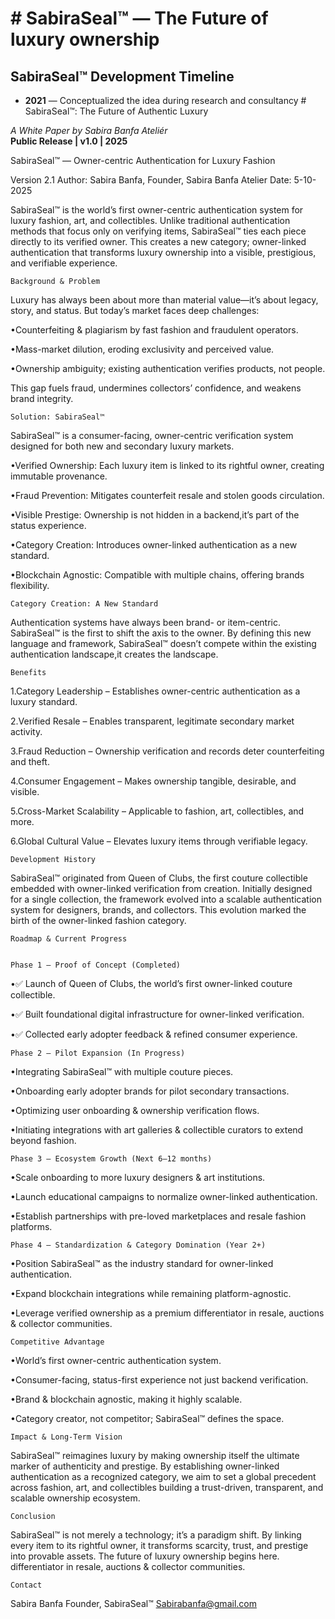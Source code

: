 # # SabiraSeal™ — The Future of luxury ownership
## SabiraSeal™ Development Timeline

- **2021** — Conceptualized the idea during research and  consultancy # SabiraSeal™: The Future of Authentic Luxury  

*A White Paper by Sabira Banfa Ateliér*  
**Public Release | v1.0 | 2025**


SabiraSeal™ — Owner-centric Authentication for Luxury Fashion 

Version 2.1
Author: Sabira Banfa, Founder, Sabira Banfa Atelier
Date: 5-10-2025

SabiraSeal™ is the world’s first owner-centric authentication system for luxury fashion, art, and collectibles. Unlike traditional authentication methods that focus only on verifying items, SabiraSeal™ ties each piece directly to its verified owner. This creates a new category; owner-linked authentication that transforms luxury ownership into a visible, prestigious, and verifiable experience.


	Background & Problem

Luxury has always been about more than material value—it’s about legacy, story, and status. But today’s market faces deep challenges:

•Counterfeiting & plagiarism by fast fashion and fraudulent operators.

•Mass-market dilution, eroding exclusivity and perceived value.

•Ownership ambiguity; existing authentication verifies products, not people.

This gap fuels fraud, undermines collectors’ confidence, and weakens brand integrity.


	Solution: SabiraSeal™

SabiraSeal™ is a consumer-facing, owner-centric verification system designed for both new and secondary luxury markets.
	
•Verified Ownership: Each luxury item is linked to its rightful owner, creating immutable provenance.
	
•Fraud Prevention: Mitigates counterfeit resale and stolen goods circulation.

•Visible Prestige: Ownership is not hidden in a backend,it’s part of the status experience.

•Category Creation: Introduces owner-linked authentication as a new standard.

•Blockchain Agnostic: Compatible with multiple chains, offering brands flexibility.


	Category Creation: A New Standard

Authentication systems have always been brand- or item-centric. SabiraSeal™ is the first to shift the axis to the owner. By defining this new language and framework, SabiraSeal™ doesn’t compete within the existing authentication landscape,it creates the landscape.


	Benefits

1.Category Leadership – Establishes owner-centric authentication as a luxury standard.

2.Verified Resale – Enables transparent, legitimate secondary market activity.

3.Fraud Reduction – Ownership verification and records deter counterfeiting and theft.

4.Consumer Engagement – Makes ownership tangible, desirable, and visible.

5.Cross-Market Scalability – Applicable to fashion, art, collectibles, and more.

6.Global Cultural Value – Elevates luxury items through verifiable legacy.


	Development History

SabiraSeal™ originated from Queen of Clubs, the first couture collectible embedded with owner-linked verification from creation. Initially designed for a single collection, the framework evolved into a scalable authentication system for designers, brands, and collectors. This evolution marked the birth of the owner-linked fashion category.


	Roadmap & Current Progress


	Phase 1 – Proof of Concept (Completed)

•✅ Launch of Queen of Clubs, the world’s first owner-linked couture collectible.

•✅ Built foundational digital infrastructure for owner-linked verification.

•✅ Collected early adopter feedback & refined consumer experience.


	Phase 2 – Pilot Expansion (In Progress)

•Integrating SabiraSeal™ with multiple couture pieces.

•Onboarding early adopter brands for pilot secondary transactions.

•Optimizing user onboarding & ownership verification flows.

•Initiating integrations with art galleries & collectible curators to extend beyond fashion.


	Phase 3 – Ecosystem Growth (Next 6–12 months)

•Scale onboarding to more luxury designers & art institutions.

•Launch educational campaigns to normalize owner-linked authentication.

•Establish partnerships with pre-loved marketplaces and resale fashion platforms.


	Phase 4 – Standardization & Category Domination (Year 2+)

•Position SabiraSeal™ as the industry standard for owner-linked authentication.

•Expand blockchain integrations while remaining platform-agnostic.

•Leverage verified ownership as a premium differentiator in resale, auctions & collector communities.


	Competitive Advantage

•World’s first owner-centric authentication system.

•Consumer-facing, status-first experience not just backend verification.

•Brand & blockchain agnostic, making it highly scalable.

•Category creator, not competitor; SabiraSeal™ defines the space.


	Impact & Long-Term Vision

SabiraSeal™ reimagines luxury by making ownership itself the ultimate marker of authenticity and prestige. By establishing owner-linked authentication as a recognized category, we aim to set a global precedent across fashion, art, and collectibles building a trust-driven, transparent, and scalable ownership ecosystem.


	Conclusion

SabiraSeal™ is not merely a technology; it’s a paradigm shift. By linking every item to its rightful owner, it transforms scarcity, trust, and prestige into provable assets. The future of luxury ownership begins here.
 differentiator in resale, auctions & collector communities.


	Contact

Sabira Banfa
Founder, SabiraSeal™
Sabirabanfa@gmail.com

